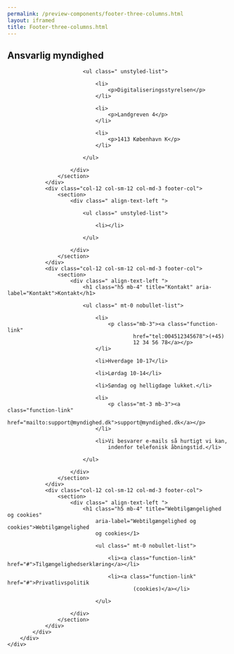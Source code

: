 ```yaml
--- 
permalink: /preview-components/footer-three-columns.html
layout: iframed 
title: Footer-three-columns.html
---
```

<footer>
    <div class="footer">
        <div class="container">
            <div class="row">
                <div class="col-12 col-sm-12 col-md-3 footer-col">
                    <section>
                        <div class=" align-text-left ">
                            <h1 class="h5 mb-4" title="Ansvarlig myndighed"
                                aria-label="Ansvarlig myndighed">Ansvarlig
                                myndighed</h1>

                            <ul class=" unstyled-list">

                                <li>
                                    <p>Digitaliseringsstyrelsen</p>
                                </li>

                                <li>
                                    <p>Landgreven 4</p>
                                </li>

                                <li>
                                    <p>1413 København K</p>
                                </li>

                            </ul>

                        </div>
                    </section>
                </div>
                <div class="col-12 col-sm-12 col-md-3 footer-col">
                    <section>
                        <div class=" align-text-left ">

                            <ul class=" unstyled-list">

                                <li></li>

                            </ul>

                        </div>
                    </section>
                </div>
                <div class="col-12 col-sm-12 col-md-3 footer-col">
                    <section>
                        <div class=" align-text-left ">
                            <h1 class="h5 mb-4" title="Kontakt" aria-label="Kontakt">Kontakt</h1>

                            <ul class=" mt-0 nobullet-list">

                                <li>
                                    <p class="mb-3"><a class="function-link"
                                            href="tel:004512345678">(+45)
                                            12 34 56 78</a></p>
                                </li>

                                <li>Hverdage 10-17</li>

                                <li>Lørdag 10-14</li>

                                <li>Søndag og helligdage lukket.</li>

                                <li>
                                    <p class="mt-3 mb-3"><a class="function-link"
                                            href="mailto:support@myndighed.dk">support@myndighed.dk</a></p>
                                </li>

                                <li>Vi besvarer e-mails så hurtigt vi kan,
                                    indenfor telefonisk åbningstid.</li>

                            </ul>

                        </div>
                    </section>
                </div>
                <div class="col-12 col-sm-12 col-md-3 footer-col">
                    <section>
                        <div class=" align-text-left ">
                            <h1 class="h5 mb-4" title="Webtilgængelighed og cookies"
                                aria-label="Webtilgængelighed og cookies">Webtilgængelighed
                                og cookies</1>

                                <ul class=" mt-0 nobullet-list">

                                    <li><a class="function-link" href="#">Tilgængelighedserklæring</a></li>

                                    <li><a class="function-link" href="#">Privatlivspolitik
                                            (cookies)</a></li>

                                </ul>

                        </div>
                    </section>
                </div>
            </div>
        </div>
    </div>
</footer>